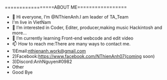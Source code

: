 =================ABOUT ME=================
- 👋 Hi everyone, I’m @NThienAnh.I am leader of TA_Team 
- I'm live in VietNam 
- 👀 I’m interested in Coder, Editer, producer,making music Hackintosh and more...
- 🌱 I’m currently learning Front-end webcode and edit video
- 📫 How to reach me:There are many ways to contact me.
- 1)Email:nthienanh.work@gmail.com
- 2)Facebook:https://www.facebook.com/NThienAnh07(coming soon)
- 3)Discord:AnhNguyen#0982
- Other 
- Good Bye

<!---
NThienAnh/NThienAnh is a ✨ special ✨ repository because its `README.md` (this file) appears on your GitHub profile.
You can click the Preview link to take a look at your changes.
--->
